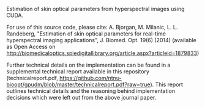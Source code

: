 Estimation of skin optical parameters from hyperspectral images using CUDA. 

For use of this source code, please cite: A. Bjorgan, M. Milanic, L. L. Randeberg, "Estimation of skin optical parameters for real-time hyperspectral imaging applications", J. Biomed. Opt. 19(6) (2014) (available as Open Access on http://biomedicaloptics.spiedigitallibrary.org/article.aspx?articleid=1879833)

Further technical details on the implementation can be found in a supplemental technical report available in this repository (technicalreport.pdf, https://github.com/ntnu-bioopt/gpudm/blob/master/technicalreport.pdf?raw=true). This report
outlines technical details and the reasoning behind implementation decisions which were left out from the above journal paper. 
